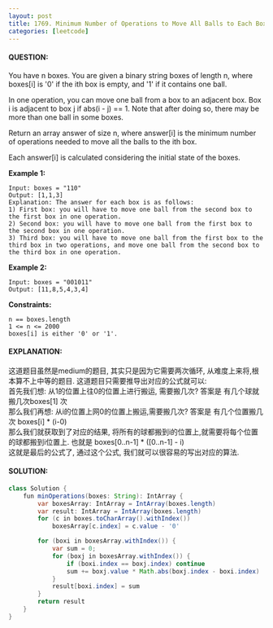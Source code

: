```yaml
---
layout: post
title: 1769. Minimum Number of Operations to Move All Balls to Each Box
categories: [leetcode]
---
```

#### QUESTION:
You have n boxes. You are given a binary string boxes of length n, where boxes[i] is '0' if the ith box is empty, and '1' if it contains one ball.

In one operation, you can move one ball from a box to an adjacent box. Box i is adjacent to box j if abs(i - j) == 1. Note that after doing so, there may be more than one ball in some boxes.

Return an array answer of size n, where answer[i] is the minimum number of operations needed to move all the balls to the ith box.

Each answer[i] is calculated considering the initial state of the boxes.

 

__Example 1:__
```
Input: boxes = "110"
Output: [1,1,3]
Explanation: The answer for each box is as follows:
1) First box: you will have to move one ball from the second box to the first box in one operation.
2) Second box: you will have to move one ball from the first box to the second box in one operation.
3) Third box: you will have to move one ball from the first box to the third box in two operations, and move one ball from the second box to the third box in one operation.
```
__Example 2:__
```
Input: boxes = "001011"
Output: [11,8,5,4,3,4]
 ```

__Constraints:__
```
n == boxes.length
1 <= n <= 2000
boxes[i] is either '0' or '1'.
```
#### EXPLANATION:
这道题目虽然是medium的题目, 其实只是因为它需要两次循环, 从难度上来将,根本算不上中等的题目. 这道题目只需要推导出对应的公式就可以:   
首先我们想: 从1的位置上往0的位置上进行搬运, 需要搬几次? 答案是 有几个球就搬几次boxes[1] 次  
那么我们再想: 从i的位置上网0的位置上搬运,需要搬几次? 答案是 有几个位置搬几次 boxes[i] * (i-0)  
那么我们就获取到了对应的结果, 将所有的球都搬到i的位置上,就需要将每个位置的球都搬到i位置上. 也就是 boxes[0..n-1] * ([0..n-1] - i)  
这就是最后的公式了, 通过这个公式, 我们就可以很容易的写出对应的算法.
#### SOLUTION:
```java
class Solution {
    fun minOperations(boxes: String): IntArray {
        var boxesArray: IntArray = IntArray(boxes.length)
        var result: IntArray = IntArray(boxes.length)
        for (c in boxes.toCharArray().withIndex())
            boxesArray[c.index] = c.value - '0'

        for (boxi in boxesArray.withIndex()) {
            var sum = 0;
            for (boxj in boxesArray.withIndex()) {
                if (boxi.index == boxj.index) continue
                sum += boxj.value * Math.abs(boxj.index - boxi.index)
            }
            result[boxi.index] = sum
        }
        return result
    }
}
```
